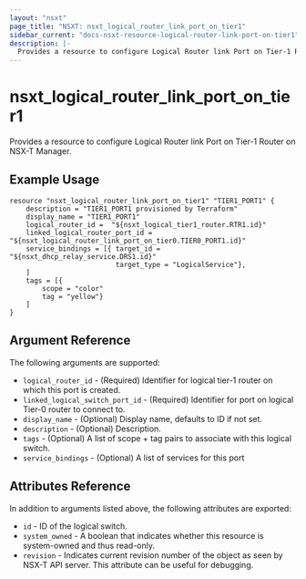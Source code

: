 ```yaml
---
layout: "nsxt"
page_title: "NSXT: nsxt_logical_router_link_port_on_tier1"
sidebar_current: "docs-nsxt-resource-logical-router-link-port-on-tier1"
description: |-
  Provides a resource to configure Logical Router link Port on Tier-1 Router on NSX-T Manager.
---
```


# nsxt_logical_router_link_port_on_tier1

Provides a resource to configure Logical Router link Port on Tier-1 Router on NSX-T Manager.

## Example Usage

```hcl
resource "nsxt_logical_router_link_port_on_tier1" "TIER1_PORT1" {
    description = "TIER1_PORT1 provisioned by Terraform"
    display_name = "TIER1_PORT1"
    logical_router_id =  "${nsxt_logical_tier1_router.RTR1.id}"
    linked_logical_router_port_id = "${nsxt_logical_router_link_port_on_tier0.TIER0_PORT1.id}"
    service_bindings = [{ target_id = "${nsxt_dhcp_relay_service.DRS1.id}"
                          target_type = "LogicalService"},
    ]
    tags = [{
        scope = "color"
        tag = "yellow"}
    ]
}
```

## Argument Reference

The following arguments are supported:

* `logical_router_id` - (Required) Identifier for logical tier-1 router on which this port is created.
* `linked_logical_switch_port_id` - (Required) Identifier for port on logical Tier-0 router to connect to.
* `display_name` - (Optional) Display name, defaults to ID if not set.
* `description` - (Optional) Description.
* `tags` - (Optional) A list of scope + tag pairs to associate with this logical switch.
* `service_bindings` - (Optional) A list of services for this port

## Attributes Reference

In addition to arguments listed above, the following attributes are exported:

* `id` - ID of the logical switch.
* `system_owned` - A boolean that indicates whether this resource is system-owned and thus read-only.
* `revision` - Indicates current revision number of the object as seen by NSX-T API server. This attribute can be useful for debugging.
